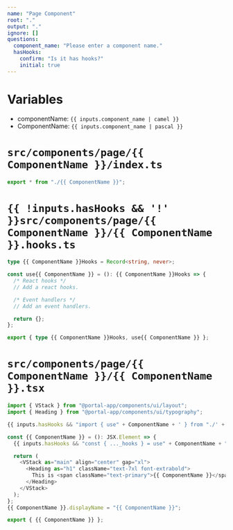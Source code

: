 ```yaml
---
name: "Page Component"
root: "."
output: "."
ignore: []
questions:
  component_name: "Please enter a component name."
  hasHooks:
    confirm: "Is it has hooks?"
    initial: true
---
```


# Variables

- componentName: `{{ inputs.component_name | camel }}`
- ComponentName: `{{ inputs.component_name | pascal }}`

# `src/components/page/{{ ComponentName }}/index.ts`

```ts
export * from "./{{ ComponentName }}";
```

# `{{ !inputs.hasHooks && '!' }}src/components/page/{{ ComponentName }}/{{ ComponentName }}.hooks.ts`

```ts
type {{ ComponentName }}Hooks = Record<string, never>;

const use{{ ComponentName }} = (): {{ ComponentName }}Hooks => {
  /* React hooks */
  // Add a react hooks.

  /* Event handlers */
  // Add an event handlers.

  return {};
};

export { type {{ ComponentName }}Hooks, use{{ ComponentName }} };
```

# `src/components/page/{{ ComponentName }}/{{ ComponentName }}.tsx`

```ts
import { VStack } from "@portal-app/components/ui/layout";
import { Heading } from "@portal-app/components/ui/typography";

{{ inputs.hasHooks && "import { use" + ComponentName + ' } from "./' + ComponentName + '.hooks";' }}

const {{ ComponentName }} = (): JSX.Element => {
  {{ inputs.hasHooks && "const { ..._hooks } = use" + ComponentName + "();" }}

  return (
    <VStack as="main" align="center" gap="xl">
      <Heading as="h1" className="text-7xl font-extrabold">
        This is <span className="text-primary">{{ ComponentName }}</span>.
      </Heading>
    </VStack>
  );
};
{{ ComponentName }}.displayName = "{{ ComponentName }}";

export { {{ ComponentName }} };
```
